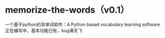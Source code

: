 # memorize-the-words（v0.1）
一个基于python的背单词软件：A Python based vocabulary learning software
正在编写中，基本功能已有，bug满天飞
